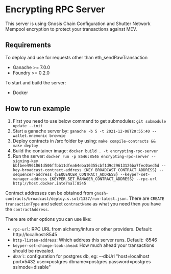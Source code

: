 # Encrypting RPC Server

This server is using Gnosis Chain Configuration and Shutter Network Mempool encryption to protect your transactions against MEV.

## Requirements

To deploy and use for requests other than eth_sendRawTransaction
* Ganache >= 7.0.0
* Foundry >= 0.2.0

To start and build the server:
* Docker

## How to run example

1. First you need to use below command to get submodules:
`git submodule update --init`
2. Start a ganache server by:
`ganache -b 5 -t 2021-12-08T20:55:40 --wallet.mnemonic brownie`
3. Deploy contracts in /src folder by using:
`make compile-contracts && make deploy`
4. Build the container image:
`docker build . -t encrypting-rpc-server`
5. Run the server:
`docker run -p 8546:8546 encrypting-rpc-server --signing-key bbfbee4961061d506ffbb11dfea64eba16355cbf1d9c29613126ba7fec0aed5d --key-broadcast-contract-address {KEY_BROADCAST_CONTRACT_ADDRESS} --sequencer-address {SEQUENCER_CONTRACT_ADDRESS} --keyper-set-manager-address {KEYPER_SET_MANAGER_CONTRACT_ADDRESS} --rpc-url http://host.docker.internal:8545`

Contract  addresses can be obtained from `gnosh-contracts/broadcast/deploy.s.sol/1337/run-latest.json`. There are `CREATE` `transactionType` and select `contractName` as what you need then  you have the `contractAddress`.  

There are other options you can use like:

* `rpc-url`: RPC URL from alchemy/infura or other providers. Default: http://localhost:8545
* `http-listen-address`: Which address this server runs. Default: :8546
* `keyper-set-change-look-ahead`: How much ahead your transactions should be revealed.
* `dbUrl`: configuration for postgres db, eg: --dbUrl "host=localhost port=5432 user=postgres dbname=postgres password=postgres sslmode=disable"


